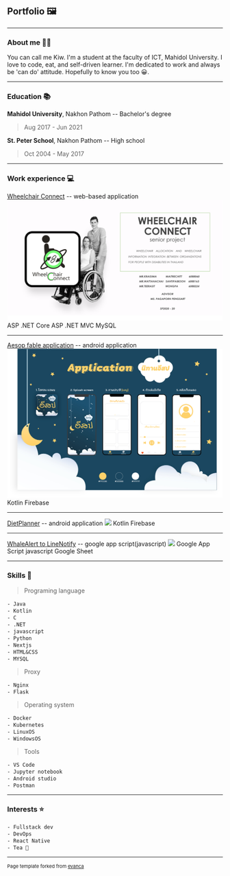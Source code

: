 ## Portfolio 🖼

---

### About me 👨‍💻
You can call me Kiw. I'm a student at the faculty of ICT, Mahidol University. I love to code, eat, and self-driven learner. I'm dedicated to work and always be 'can do' attitude. Hopefully to know you too 😀.

---

### Education 📚

<b>Mahidol University</b>, Nakhon Pathom -- Bachelor's degree
> Aug 2017 - Jun 2021

<b>St. Peter School</b>, Nakhon Pathom -- High school
> Oct 2004 - May 2017

---

### Work experience 💻

[Wheelchair Connect](/pages/project1_wcc) -- web-based application
<img src="images/project_.net.png?raw=true"/>
<span class="skills">ASP .NET Core</span>
<span class="skills">ASP .NET MVC</span>
<span class="skills">MySQL</span>

---

[Aesop fable application](/pages/project2_aesop) -- android application
<img src="images/project_android1.jpg?raw=true"/>
<span class="skills">Kotlin</span>
<span class="skills">Firebase</span>

---

[DietPlanner](#) -- android application
<img src="images/project3_dietplanner.png?raw=true"/>
<span class="skills">Kotlin</span>
<span class="skills">Firebase</span>

---

[WhaleAlert to LineNotify](#) -- google app script(javascript)
<img src="images/dummy_thumbnail.jpg?raw=true"/>
<span class="skills">Google App Script</span>
<span class="skills">javascript</span>
<span class="skills">Google Sheet</span>


---

### Skills 💪
>Programing language
```
- Java
- Kotlin
- C
- .NET
- javascript
- Python
- Nextjs
- HTML&CSS
- MYSQL
```
>Proxy
```
- Nginx
- Flask
```
>Operating system
```
- Docker
- Kubernetes
- LinuxOS
- WindowsOS
```
>Tools
```
- VS Code
- Jupyter notebook
- Android studio
- Postman
```
---

### Interests ⭐	

```
- Fullstack dev
- DevOps
- React Native
- Tea 🍵
```

---
<p style="font-size:11px">Page template forked from <a href="https://github.com/evanca/quick-portfolio">evanca</a></p>
<!-- Remove above link if you don't want to attibute -->
